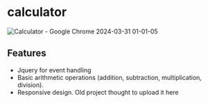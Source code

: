 # calculator

![Calculator - Google Chrome 2024-03-31 01-01-05](https://github.com/Shahzaibxo/calculator/assets/145616378/eb9feb8d-0747-46da-b25a-20970d399295)

## Features

- Jquery for event handling
- Basic arithmetic operations (addition, subtraction, multiplication, division).
- Responsive design.
Old project thought to upload it here

